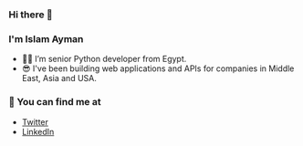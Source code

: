 ### Hi there 👋
### I'm Islam Ayman

- 👨‍💻 I’m senior Python developer from Egypt.
- 😎 I've been building web applications and APIs for companies in Middle East, Asia and USA.

### 🔭 You can find me at
- [Twitter](https://twitter.com/islam_ayman95)
- [LinkedIn](https://www.linkedin.com/in/islam-ayman-mohammed/)
